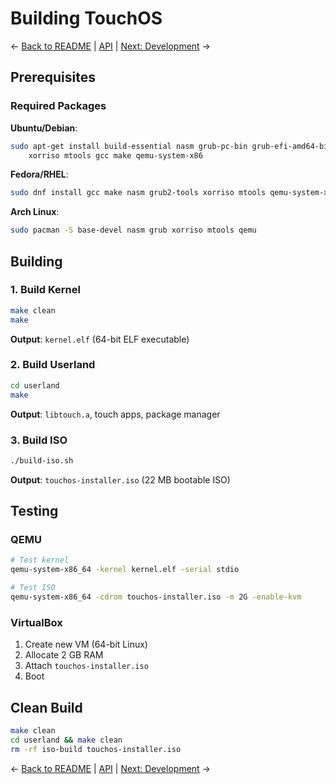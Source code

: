 # Building TouchOS

← [Back to README](README.md) | [API](API.md) | [Next: Development](DEVELOPMENT.md) →

## Prerequisites

### Required Packages

**Ubuntu/Debian**:
```bash
sudo apt-get install build-essential nasm grub-pc-bin grub-efi-amd64-bin \
    xorriso mtools gcc make qemu-system-x86
```

**Fedora/RHEL**:
```bash
sudo dnf install gcc make nasm grub2-tools xorriso mtools qemu-system-x86
```

**Arch Linux**:
```bash
sudo pacman -S base-devel nasm grub xorriso mtools qemu
```

## Building

### 1. Build Kernel

```bash
make clean
make
```

**Output**: `kernel.elf` (64-bit ELF executable)

### 2. Build Userland

```bash
cd userland
make
```

**Output**: `libtouch.a`, touch apps, package manager

### 3. Build ISO

```bash
./build-iso.sh
```

**Output**: `touchos-installer.iso` (22 MB bootable ISO)

## Testing

### QEMU

```bash
# Test kernel
qemu-system-x86_64 -kernel kernel.elf -serial stdio

# Test ISO
qemu-system-x86_64 -cdrom touchos-installer.iso -m 2G -enable-kvm
```

### VirtualBox

1. Create new VM (64-bit Linux)
2. Allocate 2 GB RAM
3. Attach `touchos-installer.iso`
4. Boot

## Clean Build

```bash
make clean
cd userland && make clean
rm -rf iso-build touchos-installer.iso
```

← [Back to README](README.md) | [API](API.md) | [Next: Development](DEVELOPMENT.md) →
